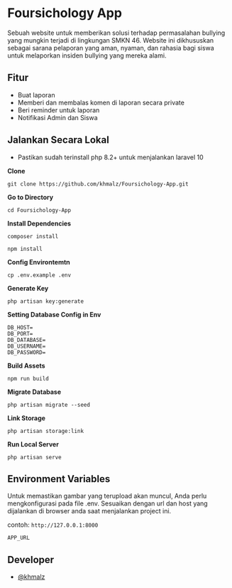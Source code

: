 # Foursichology App

Sebuah website untuk
memberikan solusi terhadap permasalahan bullying
yang mungkin terjadi di lingkungan SMKN 46. Website
ini dikhususkan sebagai sarana pelaporan yang aman,
nyaman, dan rahasia bagi siswa untuk melaporkan
insiden bullying yang mereka alami.

## Fitur

-   Buat laporan
-   Memberi dan membalas komen di laporan secara private
-   Beri reminder untuk laporan
-   Notifikasi Admin dan Siswa

## Jalankan Secara Lokal

-   Pastikan sudah terinstall php 8.2+ untuk menjalankan laravel 10

**Clone**

```shell
git clone https://github.com/khmalz/Foursichology-App.git
```

**Go to Directory**

```shell
cd Foursichology-App
```

**Install Dependencies**

```shell
composer install
```

```shell
npm install
```

**Config Environtemtn**

```shell
cp .env.example .env
```

**Generate Key**

```shell
php artisan key:generate
```

**Setting Database Config in Env**

```
DB_HOST=
DB_PORT=
DB_DATABASE=
DB_USERNAME=
DB_PASSWORD=
```

**Build Assets**

```shell
npm run build
```

**Migrate Database**

```shell
php artisan migrate --seed
```

**Link Storage**

```shell
php artisan storage:link
```

**Run Local Server**

```shell
php artisan serve
```

## Environment Variables

Untuk memastikan gambar yang terupload akan muncul, Anda perlu mengkonfigurasi pada file .env. Sesuaikan dengan url dan host yang dijalankan di browser anda saat menjalankan project ini.

contoh: `http://127.0.0.1:8000`

```
APP_URL
```

## Developer

-   [@khmalz](https://github.com/khmalz)
